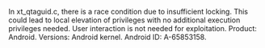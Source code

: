 In xt_qtaguid.c, there is a race condition due to insufficient locking. This could lead to local elevation of privileges with no additional execution privileges needed. User interaction is not needed for exploitation. Product: Android. Versions: Android kernel. Android ID: A-65853158.
